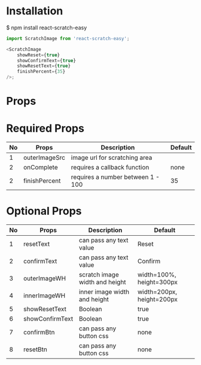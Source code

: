# Installation

$ npm install react-scratch-easy

```js
import ScratchImage from 'react-scratch-easy';

<ScratchImage
	showReset={true}
	showConfirmText={true}
	showResetText={true}
	finishPercent={35}
/>;
```

# Props

# Required Props

| No  | Props         | Description                       | Default |
| --- | ------------- | --------------------------------- | ------- |
| 1   | outerImageSrc | image url for scratching area     |
| 2   | onComplete    | requires a callback function      | none    |
| 2   | finishPercent | requires a number between 1 - 100 | 35      |

# Optional Props

| No  | Props           | Description                    | Default                   |
| --- | --------------- | ------------------------------ | ------------------------- |
| 1   | resetText       | can pass any text value        | Reset                     |
| 2   | confirmText     | can pass any text value        | Confirm                   |
| 3   | outerImageWH    | scratch image width and height | width=100%, height=300px  |
| 4   | innerImageWH    | inner image width and height   | width=200px, height=200px |
| 5   | showResetText   | Boolean                        | true                      |
| 6   | showConfirmText | Boolean                        | true                      |
| 7   | confirmBtn      | can pass any button css        | none                      |
| 8   | resetBtn        | can pass any button css        | none                      |

